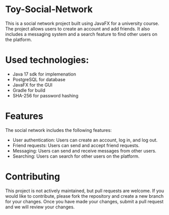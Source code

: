 # Toy-Social-Network

This is a social network project built using JavaFX for a university course. The project allows users to create an account and add friends. It also includes a messaging system and a search feature to find other users on the platform.

# Used technologies:
<ul>
  <li> Java 17 sdk for implemenation
  <li> PostgreSQL for database
  <li> JavaFX for the GUI
  <li> Gradle for build
  <li> SHA-256 for password hashing
</ul>

# Features
The social network includes the following features:
<ul>
  <li> User authentication: Users can create an account, log in, and log out.
  <li> Friend requests: Users can send and accept friend requests.
  <li> Messaging: Users can send and receive messages from other users.
  <li> Searching: Users can search for other users on the platform.
</ul>

# Contributing
This project is not actively maintained, but pull requests are welcome. If you would like to contribute, please fork the repository and create a new branch for your changes. Once you have made your changes, submit a pull request and we will review your changes.

